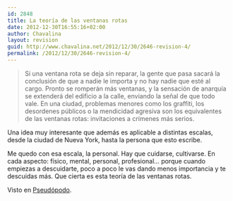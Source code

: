 ```yaml
---
id: 2848
title: La teoría de las ventanas rotas
date: 2012-12-30T16:55:16+02:00
author: Chavalina
layout: revision
guid: http://www.chavalina.net/2012/12/30/2646-revision-4/
permalink: /2012/12/30/2646-revision-4/
---
```

> Si una ventana rota se deja sin reparar, la gente que pasa sacará la conclusión de que a nadie le importa y no hay nadie que esté al cargo. Pronto se romperán más ventanas, y la sensación de anarquía se extenderá del edificio a la calle, enviando la señal de que todo vale. En una ciudad, problemas menores como los graffiti, los desordenes públicos o la mendicidad agresiva son los equivalentes de las ventanas rotas: invitaciones a crímenes más serios.

Una idea muy interesante que además es aplicable a distintas escalas, desde la ciudad de Nueva York, hasta la persona que esto escribe.

Me quedo con esa escala, la personal. Hay que cuidarse, cultivarse. En cada aspecto: físico, mental, personal, profesional&#8230; porque cuando empiezas a descuidarte, poco a poco le vas dando menos importancia y te descuidas más. Que cierta es esta teoría de las ventanas rotas.

Visto en <a href="http://pseudopodo.wordpress.com/2011/12/07/tres-historias-ejemplares-iii-la-teoria-de-las-ventanas-rotas/" target="_blank">Pseudópodo</a>.